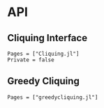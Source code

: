 # API

## Cliquing Interface

```@autodocs
Pages = ["Cliquing.jl"]
Private = false
```

## Greedy Cliquing

```@autodocs
Pages = ["greedycliquing.jl"]
```
